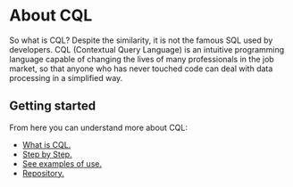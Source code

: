
# About CQL

So what is CQL? Despite the similarity, it is not the famous SQL used by developers. CQL (Contextual Query Language) is an intuitive programming language capable of changing the lives of many professionals in the job market, so that anyone who has never touched code can deal with data processing in a simplified way.

## Getting started

From here you can understand more about CQL:

- [What is CQL.](Introduction-cql.md)
- [Step by Step.](Step-by-step.md)
- [See examples of use.](Uses.md)
- [Repository.](https://github.com/croct-tech/plug-js)


